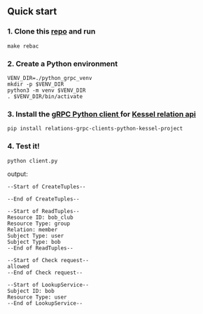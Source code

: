 ## Quick start
### 1. Clone this [repo](https://github.com/project-kessel/relations-api) and run

```
make rebac
```

### 2. Create a Python environment
```
VENV_DIR=./python_grpc_venv
mkdir -p $VENV_DIR
python3 -m venv $VENV_DIR
. $VENV_DIR/bin/activate
```

### 3. Install the [gRPC Python client ](https://pypi.org/project/relations-grpc-clients-python-kessel-project/) for [Kessel relation api](https://github.com/project-kessel/relations-api)

```
pip install relations-grpc-clients-python-kessel-project
```

### 4. Test it!

```
python client.py
```
output:
```
--Start of CreateTuples--

--End of CreateTuples--

--Start of ReadTuples--
Resource ID: bob_club
Resource Type: group
Relation: member
Subject Type: user
Subject Type: bob
--End of ReadTuples--

--Start of Check request--
allowed
--End of Check request--

--Start of LookupService--
Subject ID: bob
Resource Type: user
--End of LookupService--
```

